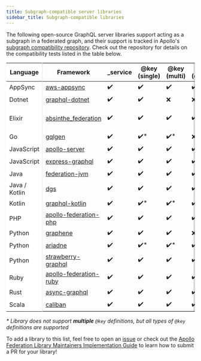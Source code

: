```yaml
---
title: Subgraph-compatible server libraries
sidebar_title: Subgraph-compatible libraries
---
```


The following open-source GraphQL server libraries support acting as a subgraph in a federated graph, and their support is tracked in Apollo's [subgraph compatibility repository](https://github.com/apollographql/apollo-federation-subgraph-compatibility). Check out the repository for details on the compatibility tests listed in the table below.

<style>
.sticky {
  position: sticky;
  left: 0;
  z-index: 2;
  background: white;
  border-right: 1px solid #DEE2E7;
}

.table-container {
  box-shadow: inset 0px 0px 5px 0px #666;
}
</style>


<div class="table-container">

<table>

<thead>
  <tr>
    <th class="sticky">Language</th>
    <th>Framework</th>
    <th>_service</th>
    <th>@key (single)</th>
    <th>@key (multi)</th>
    <th>@key (composite)</th>
    <th>@requires</th>
    <th>@provides</th>
    <th>ftv1</th>
  </tr>
</thead>

<tbody>
  <tr>
    <td class="sticky">AppSync</td>
    <td> <a href="https://aws.amazon.com/appsync/">aws-appsync</a></td>
    <td>✔️</td>
    <td>✔️</td>
    <td>✔️</td>
    <td>✔️</td>
    <td>✔️</td>
    <td>✔️</td>
    <td>❌</td>
  </tr>

  <tr>
    <td class="sticky">Dotnet</td>
    <td> <a href="https://github.com/graphql-dotnet/graphql-dotnet">graphql-dotnet</a></td>
    <td>✔️</td>
    <td>✔️</td>
    <td>❌</td>
    <td>❌</td>
    <td>❌</td>
    <td>❌</td>
    <td>❌</td>
  </tr>

  <tr>
    <td class="sticky">Elixir</td>
    <td> <a href="https://github.com/DivvyPayHQ/absinthe_federation">absinthe_federation</a></td>
    <td>✔️</td>
    <td>✔️</td>
    <td>✔️</td>
    <td>✔️</td>
    <td>✔️</td>
    <td>✔️</td>
    <td>❌<br/>(<a href="https://github.com/DivvyPayHQ/absinthe_federation/pull/25">in progress</a>)</td>
  </tr>

  <tr>
    <td class="sticky">Go</td>
    <td> <a href="https://gqlgen.com/">gqlgen</a></td>
    <td>✔️</td>
    <td>✔️*</td>
    <td>✔️*</td>
    <td>❌</td>
    <td>✔️</td>
    <td>✔️</td>
    <td>❌</td>
  </tr>

  <tr>
    <td class="sticky">JavaScript</td>
    <td> <a href="https://github.com/apollographql/apollo-server/">apollo-server</a></td>
    <td>✔️</td>
    <td>✔️</td>
    <td>✔️</td>
    <td>✔️</td>
    <td>✔️</td>
    <td>✔️</td>
    <td>✔️</td>
  </tr>

  <tr>
    <td class="sticky">JavaScript</td>
    <td> <a href="https://graphql.org/graphql-js/running-an-express-graphql-server/">express-graphql</a></td>
    <td>✔️</td>
    <td>✔️</td>
    <td>✔️</td>
    <td>✔️</td>
    <td>✔️</td>
    <td>✔️</td>
    <td>❌</td>
  </tr>

  <tr>
    <td class="sticky">Java</td>
    <td> <a href="https://github.com/apollographql/federation-jvm">federation-jvm</a></td>
    <td>✔️</td>
    <td>✔️</td>
    <td>✔️</td>
    <td>✔️</td>
    <td>✔️</td>
    <td>✔️</td>
    <td>❌</td>
  </tr>

  <tr>
    <td class="sticky">Java / Kotlin</td>
    <td> <a href="https://github.com/netflix/dgs-framework/">dgs</a></td>
    <td>✔️</td>
    <td>✔️</td>
    <td>✔️</td>
    <td>✔️</td>
    <td>✔️</td>
    <td>✔️</td>
    <td>✔️</td>
  </tr>

  <tr>
    <td class="sticky">Kotlin</td>
    <td> <a href="https://github.com/ExpediaGroup/graphql-kotlin">graphql-kotlin</a></td>
    <td>✔️</td>
    <td>✔️*</td>
    <td>✔️*</td>
    <td>✔️*</td>
    <td>✔️</td>
    <td>✔️</td>
    <td>✔️</td>
  </tr>

  <tr>
    <td class="sticky">PHP</td>
    <td> <a href="https://github.com/Skillshare/apollo-federation-php">apollo-federation-php</a></td>
    <td>✔️</td>
    <td>✔️</td>
    <td>✔️</td>
    <td>✔️</td>
    <td>✔️</td>
    <td>✔️</td>
    <td>❌</td>
  </tr>

  <tr>
    <td class="sticky">Python</td>
    <td> <a href="https://github.com/preply/graphene-federation">graphene</a></td>
    <td>✔️</td>
    <td>✔️</td>
    <td>✔️</td>
    <td>❌</td>
    <td>✔️</td>
    <td>✔️</td>
    <td>❌</td>
  </tr>

  <tr>
    <td class="sticky">Python</td>
    <td> <a href="https://github.com/mirumee/ariadne">ariadne</a></td>
    <td>✔️</td>
    <td>✔️*</td>
    <td>✔️*</td>
    <td>✔️*</td>
    <td>✔️</td>
    <td>✔️</td>
    <td>❌</td>
  </tr>

  <tr>
    <td class="sticky">Python</td>
    <td> <a href="https://strawberry.rocks/docs">strawberry-graphql</a></td>
    <td>✔️</td>
    <td>✔️</td>
    <td>✔️</td>
    <td>✔️</td>
    <td>✔️</td>
    <td>✔️</td>
    <td>❌</td>
  </tr>

  <tr>
    <td class="sticky">Ruby</td>
    <td> <a href="https://github.com/Gusto/apollo-federation-ruby">apollo-federation-ruby</a></td>
    <td>✔️</td>
    <td>✔️</td>
    <td>✔️</td>
    <td>✔️</td>
    <td>✔️</td>
    <td>✔️</td>
    <td>✔️</td>
  </tr>

  <tr>
    <td class="sticky">Rust</td>
    <td> <a href="https://async-graphql.github.io/async-graphql/">async-graphql</a></td>
    <td>✔️</td>
    <td>✔️</td>
    <td>✔️</td>
    <td>✔️</td>
    <td>✔️</td>
    <td>✔️</td>
    <td>❌</td>
  </tr>

  <tr>
    <td class="sticky" style="border-right: 1px solid #DEE2E7;">Scala</td>
    <td> <a href="https://ghostdogpr.github.io/caliban/docs/federation.html">caliban</a></td>
    <td>✔️</td>
    <td>✔️</td>
    <td>✔️</td>
    <td>✔️</td>
    <td>✔️</td>
    <td>✔️</td>
    <td>✔️</td>
  </tr>
</tbody>

</table>

</div>

_*_ _Library does not support **multiple** `@key` definitions, but all types of `@key` definitions are supported_

To add a library to this list, feel free to open an [issue](https://github.com/apollographql/apollo-federation-subgraph-compatibility/issues) or check out the [Apollo Federation Library Maintainers Implementation Guide](https://github.com/apollographql/apollo-federation-subgraph-compatibility/blob/main/CONTRIBUTORS.md) to learn how to submit a PR for your library!
